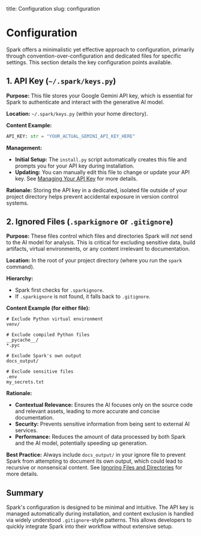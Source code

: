 title: Configuration
slug: configuration

# Configuration

Spark offers a minimalistic yet effective approach to configuration, primarily through convention-over-configuration and dedicated files for specific settings. This section details the key configuration points available.

## 1. API Key (`~/.spark/keys.py`)

**Purpose:** This file stores your Google Gemini API key, which is essential for Spark to authenticate and interact with the generative AI model.

**Location:** `~/.spark/keys.py` (within your home directory).

**Content Example:**

```python
API_KEY: str = "YOUR_ACTUAL_GEMINI_API_KEY_HERE"
```

**Management:**
*   **Initial Setup:** The `install.py` script automatically creates this file and prompts you for your API key during installation.
*   **Updating:** You can manually edit this file to change or update your API key. See [Managing Your API Key](guides/managing-api-key.md) for more details.

**Rationale:** Storing the API key in a dedicated, isolated file outside of your project directory helps prevent accidental exposure in version control systems.

## 2. Ignored Files (`.sparkignore` or `.gitignore`)

**Purpose:** These files control which files and directories Spark will *not* send to the AI model for analysis. This is critical for excluding sensitive data, build artifacts, virtual environments, or any content irrelevant to documentation.

**Location:** In the root of your project directory (where you run the `spark` command).

**Hierarchy:**
*   Spark first checks for `.sparkignore`.
*   If `.sparkignore` is not found, it falls back to `.gitignore`.

**Content Example (for either file):**

```
# Exclude Python virtual environment
venv/

# Exclude compiled Python files
__pycache__/
*.pyc

# Exclude Spark's own output
docs_output/

# Exclude sensitive files
.env
my_secrets.txt
```

**Rationale:**
*   **Contextual Relevance:** Ensures the AI focuses only on the source code and relevant assets, leading to more accurate and concise documentation.
*   **Security:** Prevents sensitive information from being sent to external AI services.
*   **Performance:** Reduces the amount of data processed by both Spark and the AI model, potentially speeding up generation.

**Best Practice:** Always include `docs_output/` in your ignore file to prevent Spark from attempting to document its own output, which could lead to recursive or nonsensical content. See [Ignoring Files and Directories](guides/ignoring-files.md) for more details.

## Summary

Spark's configuration is designed to be minimal and intuitive. The API key is managed automatically during installation, and content exclusion is handled via widely understood `.gitignore`-style patterns. This allows developers to quickly integrate Spark into their workflow without extensive setup.
